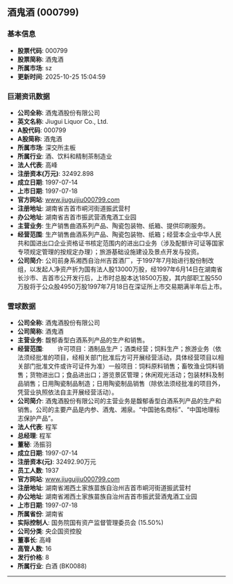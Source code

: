 ## 酒鬼酒 (000799)

### 基本信息

- **股票代码**: 000799
- **股票简称**: 酒鬼酒
- **所属市场**: sz
- **更新时间**: 2025-10-25 15:04:59

### 巨潮资讯数据

- **公司全称**: 酒鬼酒股份有限公司
- **英文名称**: Jiugui Liquor Co., Ltd.
- **A股代码**: 000799
- **A股简称**: 酒鬼酒
- **所属市场**: 深交所主板
- **所属行业**: 酒、饮料和精制茶制造业
- **法人代表**: 高峰
- **注册资本(万元)**: 32492.898
- **成立日期**: 1997-07-14
- **上市日期**: 1997-07-18
- **官方网站**: www.jiuguijiu000799.com
- **注册地址**: 湖南省吉首市峒河街道振武营村
- **办公地址**: 湖南省吉首市振武营酒鬼酒工业园
- **主营业务**: 生产销售曲酒系列产品、陶瓷包装物、纸箱、提供印刷服务。
- **经营范围**: 生产销售曲酒系列产品、陶瓷包装物、纸箱；经营本企业中华人民共和国进出口企业资格证书核定范围内的进出口业务（涉及配额许可证等国家专项规定管理的按规定办理）；旅游基础设施建设及景点开发与投资。
- **公司简介**: 公司前身系湘西自治州吉首酒厂，于1997年7月始进行股份制改组，以发起人净资产折为国有法人股13000万股，经1997年6月14日在湖南省长沙市、吉首市公开发行后，上市时总股本达18500万股，其内部职工股550万股将于公众股4950万股1997年7月18日在深证所上市交易期满半年后上市。

### 雪球数据

- **公司全称**: 酒鬼酒股份有限公司
- **公司简称**: 酒鬼酒
- **主营业务**: 馥郁香型白酒系列产品的生产和销售。
- **经营范围**: 　　许可项目：酒制品生产；酒类经营；饲料生产；旅游业务（依法须经批准的项目，经相关部门批准后方可开展经营活动，具体经营项目以相关部门批准文件或许可证件为准）一般项目：饲料原料销售；畜牧渔业饲料销售；货物进出口；食品进出口；游览景区管理；休闲观光活动；包装材料及制品销售；日用陶瓷制品制造；日用陶瓷制品销售（除依法须经批准的项目外，凭营业执照依法自主开展经营活动）。
- **公司简介**: 酒鬼酒股份有限公司的主营业务是馥郁香型白酒系列产品的生产和销售。公司的主要产品是内参、酒鬼、湘泉。“中国驰名商标”、“中国地理标志保护产品”。
- **法人代表**: 程军
- **总经理**: 程军
- **董秘**: 汤振羽
- **成立日期**: 1997-07-14
- **注册资本(元)**: 32492.90万元
- **员工人数**: 1937
- **官方网站**: www.jiuguijiu000799.com
- **注册地址**: 湖南省湘西土家族苗族自治州吉首市峒河街道振武营村
- **办公地址**: 湖南省湘西土家族苗族自治州吉首市振武营酒鬼酒工业园
- **上市日期**: 1997-07-18
- **所属省份**: 湖南省
- **实际控制人**: 国务院国有资产监督管理委员会 (15.50%)
- **公司分类**: 央企国资控股
- **董事长**: 高峰
- **高管人数**: 16
- **发行价格**: 8
- **所属行业**: 白酒 (BK0088)

---